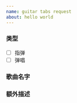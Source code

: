 ```yaml
---
name: guitar tabs request
about: hello world
---
```


<!--
请确保仓库中没有您提及的谱子 
并按照模版提供信息
否则 issue 将被立即关闭
-->

### 类型

- [ ] 指弹
- [ ] 弹唱

### 歌曲名字 

<!--('作者 - 名字' 可附上歌曲链接🔗)-->

### 额外描述
